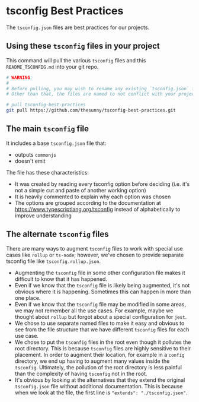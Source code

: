 # tsconfig Best Practices

The `tsconfig.json` files are best practices for our projects.

## Using these `tsconfig` files in your project

This command will pull the various `tsconfig` files and this `README_TSCONFIG.md` into your git repo.

```sh
# WARNING:
#
# Before pulling, you may wish to rename any existing `tsconfig.json` file.
# Other than that, the files are named to not conflict with your project.

# pull tsconfig-best-practices
git pull https://github.com/thesunny/tsconfig-best-practices.git
```

## The main `tsconfig` file

It includes a base `tsconfig.json` file that:

- outputs `commonjs`
- doesn't emit

The file has these characteristics:

- It was created by reading every tsconfig option before deciding (i.e. it's not a simple cut and paste of another working option)
- It is heavily commented to explain why each option was chosen
- The options are grouped according to the documentation at https://www.typescriptlang.org/tsconfig instead of alphabetically to improve understanding

## The alternate `tsconfig` files

There are many ways to augment `tsconfig` files to work with special use cases like `rollup` or `ts-node`; however, we've chosen to provide separate tsconfig file like `tsconfig.rollup.json`.

- Augmenting the `tsconfig` file in some other configuration file makes it difficult to know that it has happened.
- Even if we know that the `tsconfig` file is likely being augmented, it's not obvious where it is happening. Sometimes this can happen in more than one place.
- Even if we know that the `tsconfig` file may be modified in some areas, we may not remember all the use cases. For example, maybe we thought about `rollup` but forgot about a special configuration for `jest`.
- We chose to use separate named files to make it easy and obvious to see from the file structure that we have different `tsconfig` files for each use case.
- We chose to put the `tsconfig` files in the root even though it pollutes the root directory. This is because `tsconfig` files are highly sensitive to their placement. In order to augment their location, for example in a `config` directory, we end up having to augment many values inside the `tsconfig`. Ultimately, the pollution of the root directory is less painful than the complexity of having `tsconfig` not in the root.
- It's obvious by looking at the alternatives that they extend the original `tsconfig.json` file without additional documentation. This is because when we look at the file, the first line is `"extends": "./tsconfig.json"`.
